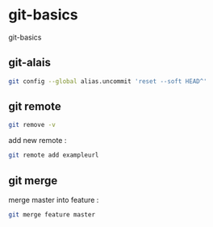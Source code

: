 # git-basics
git-basics


## git-alais 


```bash 
git config --global alias.uncommit 'reset --soft HEAD^'
``` 

## git remote 

```bash 
git remove -v 
``` 

add new remote : 

```bash 
git remote add exampleurl
```

## git merge

merge master into feature : 
```bash 
git merge feature master
```